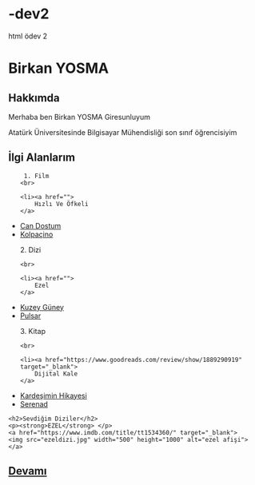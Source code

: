 # -dev2
html ödev 2
<h1>Birkan YOSMA</h1>
<h2>Hakkımda </h2>
<p>Merhaba ben Birkan YOSMA Giresunluyum</p>
<p>Atatürk Üniversitesinde Bilgisayar Mühendisliği son sınıf öğrencisiyim</p>
<h2>İlgi Alanlarım</h2>
<!-- Birkan YOSMA başlıklı hakkımda belitilen ve nelerden hoşlandığımı metin halinde yazdığım bir taslak html uygulaması -->
<ul>
    
     1. Film
    <br>

    <li><a href="">
        Hızlı Ve Öfkeli
    </a>
    
</li>


<li><a href="">
    Can Dostum
</a>

</li>


<li><a href="">
        Kolpaçino
    </a>

</li>

</ul>



<ul>2. Dizi
    
    <br>

    <li><a href="">
        Ezel
    </a>
    
</li>


<li><a href="">
    Kuzey Güney
</a>

</li>


<li><a href="">
        Pulsar
    </a>

</li>

</ul>

<ul>3. Kitap
    
    <br>

    <li><a href="https://www.goodreads.com/review/show/1889290919"  target="_blank">
        Dijital Kale
    </a>
    
</li>


<li><a href="https://www.goodreads.com/book/show/17832046-karde-imin-hik-yesi " target="_blank">
    Kardeşimin Hikayesi
</a>

</li>


<li><a href="https://www.goodreads.com/book/show/11085413-serenad"  target="_blank">
        Serenad
    </a>

</li>

</ul>

</ul>



    <h2>Sevdiğim Diziler</h2>
    <p><strong>EZEL</strong> </p>
    <a href="https://www.imdb.com/title/tt1534360/" target="_blank"> 
    <img src="ezeldizi.jpg" width="500" height="1000" alt="ezel afişi">
    </a>
<a href="ikincisayfa.html" target="_blank">
    <h2>Devamı</h2>
</a>


